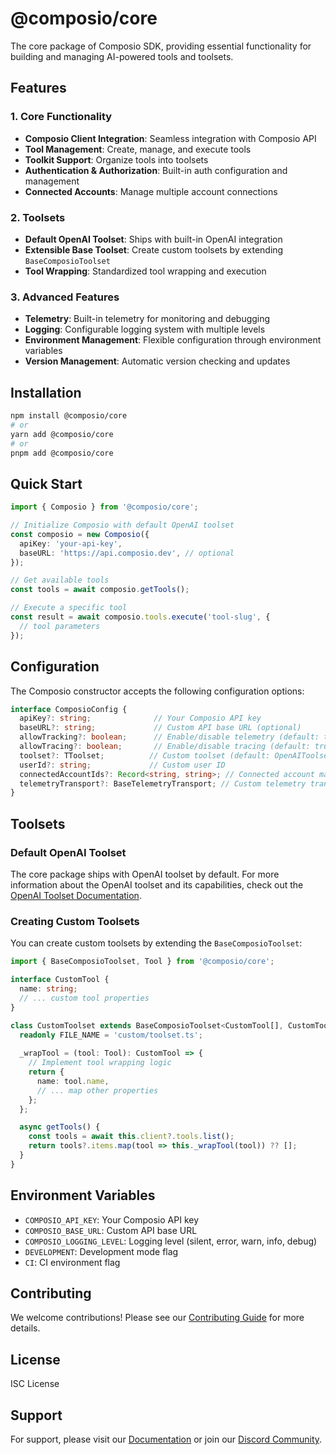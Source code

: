 # @composio/core

The core package of Composio SDK, providing essential functionality for building and managing AI-powered tools and toolsets.

## Features

### 1. Core Functionality
- **Composio Client Integration**: Seamless integration with Composio API
- **Tool Management**: Create, manage, and execute tools
- **Toolkit Support**: Organize tools into toolsets
- **Authentication & Authorization**: Built-in auth configuration and management
- **Connected Accounts**: Manage multiple account connections

### 2. Toolsets
- **Default OpenAI Toolset**: Ships with built-in OpenAI integration
- **Extensible Base Toolset**: Create custom toolsets by extending `BaseComposioToolset`
- **Tool Wrapping**: Standardized tool wrapping and execution

### 3. Advanced Features
- **Telemetry**: Built-in telemetry for monitoring and debugging
- **Logging**: Configurable logging system with multiple levels
- **Environment Management**: Flexible configuration through environment variables
- **Version Management**: Automatic version checking and updates

## Installation

```bash
npm install @composio/core
# or
yarn add @composio/core
# or
pnpm add @composio/core
```

## Quick Start

```typescript
import { Composio } from '@composio/core';

// Initialize Composio with default OpenAI toolset
const composio = new Composio({
  apiKey: 'your-api-key',
  baseURL: 'https://api.composio.dev', // optional
});

// Get available tools
const tools = await composio.getTools();

// Execute a specific tool
const result = await composio.tools.execute('tool-slug', {
  // tool parameters
});
```

## Configuration

The Composio constructor accepts the following configuration options:

```typescript
interface ComposioConfig {
  apiKey?: string;              // Your Composio API key
  baseURL?: string;             // Custom API base URL (optional)
  allowTracking?: boolean;      // Enable/disable telemetry (default: true)
  allowTracing?: boolean;       // Enable/disable tracing (default: true)
  toolset?: TToolset;          // Custom toolset (default: OpenAIToolset)
  userId?: string;             // Custom user ID
  connectedAccountIds?: Record<string, string>; // Connected account mappings
  telemetryTransport?: BaseTelemetryTransport; // Custom telemetry transport
}
```

## Toolsets

### Default OpenAI Toolset

The core package ships with OpenAI toolset by default. For more information about the OpenAI toolset and its capabilities, check out the [OpenAI Toolset Documentation](./toolset/OpenAIToolset.md).

### Creating Custom Toolsets

You can create custom toolsets by extending the `BaseComposioToolset`:

```typescript
import { BaseComposioToolset, Tool } from '@composio/core';

interface CustomTool {
  name: string;
  // ... custom tool properties
}

class CustomToolset extends BaseComposioToolset<CustomTool[], CustomTool> {
  readonly FILE_NAME = 'custom/toolset.ts';
  
  _wrapTool = (tool: Tool): CustomTool => {
    // Implement tool wrapping logic
    return {
      name: tool.name,
      // ... map other properties
    };
  };

  async getTools() {
    const tools = await this.client?.tools.list();
    return tools?.items.map(tool => this._wrapTool(tool)) ?? [];
  }
}
```

## Environment Variables

- `COMPOSIO_API_KEY`: Your Composio API key
- `COMPOSIO_BASE_URL`: Custom API base URL
- `COMPOSIO_LOGGING_LEVEL`: Logging level (silent, error, warn, info, debug)
- `DEVELOPMENT`: Development mode flag
- `CI`: CI environment flag

## Contributing

We welcome contributions! Please see our [Contributing Guide](../../CONTRIBUTING.md) for more details.

## License

ISC License

## Support

For support, please visit our [Documentation](https://docs.composio.dev) or join our [Discord Community](https://discord.gg/composio).
